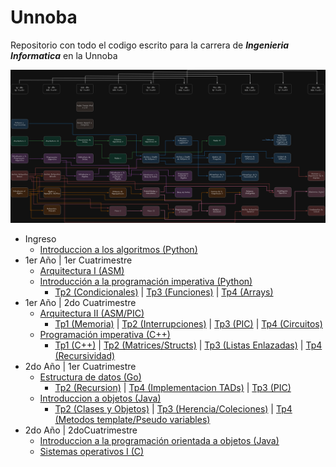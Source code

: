 # Unnoba

Repositorio con todo el codigo escrito para la carrera de ***Ingenieria Informatica*** en la Unnoba

![Plan de estudios](https://github.com/kochq/unnoba/blob/main/assets/img/planEstudios.png?raw=true)

* Ingreso
  * [Introduccion a los algoritmos (Python)](algoritmos)
* 1er Año | 1er Cuatrimestre
  * [Arquitectura I (ASM) ](arquitectura)
  * [Introducción a la programación imperativa (Python) ](ipi)
    * [Tp2 (Condicionales)](ipi/unidad2/tp2) | [Tp3 (Funciones)](ipi/unidad3/tp3) | [Tp4 (Arrays)](ipi/unidad4/tp4)
* 1er Año | 2do Cuatrimestre
  * [Arquitectura II (ASM/PIC)](arquitectura2)
    * [Tp1 (Memoria)](arquitectura2/tp1) | [Tp2 (Interrupciones)](arquitectura2/tp2) | [Tp3 (PIC)](arquitectura2/tp3) | [Tp4 (Circuitos)](arquitectura2/tp4)
  * [Programación imperativa (C++)](pi)
    * [Tp1 (C++)](pi/unidad1/tp1) | [Tp2 (Matrices/Structs)](pi/unidad2/tp2) | [Tp3 (Listas Enlazadas)](pi/unidad3/tp3) | [Tp4 (Recursividad)](pi/unidad4/tp4)
* 2do Año | 1er Cuatrimestre
  * [Estructura de datos (Go)](estructuraDatos)
    * [Tp2 (Recursion)](estructuraDatos/tp02) | [Tp4 (Implementacion TADs)](estructuraDatos/tp04) | [Tp3 (PIC)](arquitectura2/tp3)
  * [Introduccion a objetos (Java)](intObj)
    * [Tp2 (Clases y Objetos)](intObj/tp02) | [Tp3 (Herencia/Coleciones)](intObj/tp03) | [Tp4 (Metodos template/Pseudo variables)](intObj/tp04)
* 2do Año | 2doCuatrimestre
  * [Introduccion a la programación orientada a objetos (Java)](ipoo)
  * [Sistemas operativos I (C)](so1)
